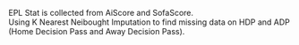 EPL Stat is collected from AiScore and SofaScore. <br />
Using K Nearest Neibought Imputation to find missing data on HDP and ADP (Home Decision Pass and Away Decision Pass).

